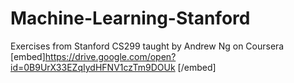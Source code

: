# Machine-Learning-Stanford
Exercises from Stanford CS299 taught by Andrew Ng on Coursera
[embed]https://drive.google.com/open?id=0B9UrX33EZqIydHFNV1czTm9DOUk [/embed]
